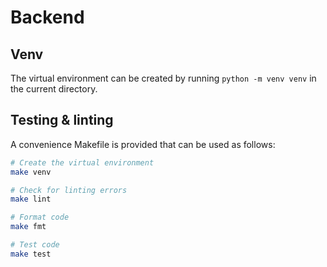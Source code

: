 # Backend

## Venv

The virtual environment can be created by running `python -m venv venv` in the
current directory.

## Testing & linting

A convenience Makefile is provided that can be used as follows:

```sh
# Create the virtual environment
make venv

# Check for linting errors
make lint

# Format code
make fmt

# Test code
make test
```
